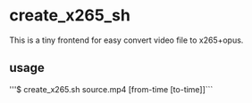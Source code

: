 # create_x265_sh
This is a tiny frontend for easy convert video file to x265+opus.
## usage
'''$ create_x265.sh source.mp4 [from-time [to-time]]```
